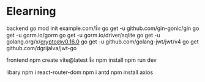 # Elearning

backend
go mod init example.com/ชื่อ 
go get -u github.com/gin-gonic/gin 
go get -u gorm.io/gorm 
go get -u gorm.io/driver/sqlite 
go get -u golang.org/x/crypto@v0.16.0 
go get -u github.com/golang-jwt/jwt/v4 
go get github.com/dgrijalva/jwt-go

frontend
npm create vite@latest ชื่อ 
npm install 
npm run dev

libary 
npm i react-router-dom
npm i antd
npm install axios